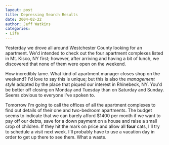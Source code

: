 ```yaml
---
layout: post
title: Depressing Search Results
date: 2004-02-22
author: Jeff Watkins
categories:
- Life
---
```


<p>Yesterday we drove all around Westchester County looking for an
apartment. We'd intended to check out the four apartment complexes
listed in Mt. Kisco, NY first; however, after arriving and having a bit
of lunch, we discovered that none of them were open on the weekend.</p>
<p>How incredibly lame. What kind of apartment manager closes shop on
the weekend? I'd love to say this is unique; but this is also the
<i>management style</i> adopted by the place that piqued our interest
in Rhinebeck, NY. You'd be better off closing on Monday and Tuesday
than on Saturday and Sunday. Seems obvious to everyone I've spoken
to.</p>
<p>Tomorrow I'm going to call the offices of all the apartment
complexes to find out details of their one and two-bedroom apartments.
The budget seems to indicate that we can barely afford $1400 per month
if we want to pay off our debts, save for a down payment on a house and
raise a small crop of children. If they hit the mark on price and allow
all <b>four</b> cats, I'll try to schedule a visit next week. I'll
probably have to use a vacation day in order to get up there to see
them. What a waste.</p>